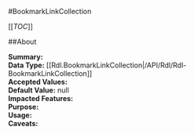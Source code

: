 #BookmarkLinkCollection

[[_TOC_]]

##About

**Summary:**   
**Data Type:** [[Rdl.BookmarkLinkCollection|/API/Rdl/Rdl-BookmarkLinkCollection]]  
**Accepted Values:**   
**Default Value:** null  
**Impacted Features:**   
**Purpose:**   
**Usage:**   
**Caveats:**   

